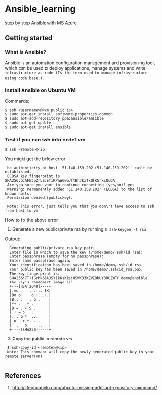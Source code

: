 # Ansible_learning
step by step Ansible with MS Azure 

## Getting started 

### What is Ansible?

Ansible is an automation configuration management and provisioning tool, which can be used to deploy applications, manage systems
and write ```infrastructure as code (Is the term used to manage infrastructure using code base.)```. 

### Install Ansible on Ubuntu VM 

Commands: 
  ```
  $ ssh <username>@<vm public ip>
  $ sudo apt-get install software-properties-common
  $ sudo apt-add-repository ppa:ansible/ansible
  $ sudo apt-get update
  $ sudo apt-get install ansible
  ```
  
 ### Test if you can ssh into node1 vm 
 
 ```$ ssh <remote>@<ip>```
 
 You might get the below error
  
 ```
  he authenticity of host '51.140.159.202 (51.140.159.202)' can't be established.
  ECDSA key fingerprint is SHA256:ocAFWJpZrLSJEfiRPnWGwoUftBhJkxTxUlK5rxcOuOA.
  Are you sure you want to continue connecting (yes/no)? yes
  Warning: Permanently added '51.140.159.202' (ECDSA) to the list of known hosts.
  Permission denied (publickey).
  
  Note: This error, just tells you that you don\'t have access to ssh from host to vm
 ```
 
 How to fix the above error
 
 1. Generate a new public/private rsa by running
  ```$ ssh-keygen -t rsa ```
  
  Output: 
  
  ```
    Generating public/private rsa key pair.
    Enter file in which to save the key (/home/demo/.ssh/id_rsa): 
    Enter passphrase (empty for no passphrase): 
    Enter same passphrase again: 
    Your identification has been saved in /home/demo/.ssh/id_rsa.
    Your public key has been saved in /home/demo/.ssh/id_rsa.pub.
    The key fingerprint is:
    SHA256:7T+IGrMk6BAJSY1kKsKkejOSWK33KZVZ8bUY3RUZWTY demo@ansible
    The key's randomart image is:
    +---[RSA 2048]----+
    |.=o     . .... EX|
    |Bo o     o +...+.|
    |B.. .   . o .    |
    |*+ .   + .       |
    |B = . + S .      |
    | + = o . .       |
    |. . o *  ...     |
    | o   + +. ...    |
    |  .   o.    ..   |
    +----[SHA256]-----+
  ```
  
 2. Copy the public to remote vm 
 
 ```
  $ ssh-copy-id <remote>@<ip>
  Note: This command will copy the newly generated public key to your remote server(vm)
  
 ```
 
  

  
  
 ## References
 
 1. http://lifeonubuntu.com/ubuntu-missing-add-apt-repository-command/
 
 
 

